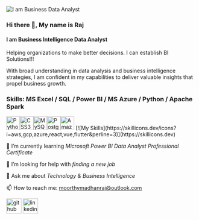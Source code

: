 ![I am Business Data Analyst ](https://github.com/moorthymadhanraj/Data_Analysis_BI_AI/blob/main/prof-photo.png)

### Hi there 👋, My name is Raj
#### I am Business Intelligence Data Analyst 

Helping organizations to make better decisions. I can establish BI Solutions!!!

With broad understanding in data analysis and business intelligence strategies, I am confident in my capabilities to deliver valuable insights that propel business growth.

### Skills: MS Excel / SQL / Power BI / MS Azure / Python / Apache Spark

<p align="left">
<a href="https://www.python.org/" target="_blank" rel="noreferrer"><img src="https://raw.githubusercontent.com/danielcranney/readme-generator/main/public/icons/skills/python-colored.svg" width="36" height="36" alt="Python" /></a><a href="https://www.w3.org/TR/CSS/#css" target="_blank" rel="noreferrer"><img src="https://raw.githubusercontent.com/danielcranney/readme-generator/main/public/icons/skills/css3-colored.svg" width="36" height="36" alt="CSS3" /></a><a href="https://www.mysql.com/" target="_blank" rel="noreferrer"><img src="https://raw.githubusercontent.com/danielcranney/readme-generator/main/public/icons/skills/mysql-colored.svg" width="36" height="36" alt="MySQL" /></a><a href="https://www.postgresql.org/" target="_blank" rel="noreferrer"><img src="https://raw.githubusercontent.com/danielcranney/readme-generator/main/public/icons/skills/postgresql-colored.svg" width="36" height="36" alt="PostgreSQL" /></a><a href="https://aws.amazon.com" target="_blank" rel="noreferrer"><img src="https://raw.githubusercontent.com/danielcranney/readme-generator/main/public/icons/skills/aws-colored.svg" width="36" height="36" alt="Amazon Web Services" /></a>  
[![My Skills](https://skillicons.dev/icons?i=aws,gcp,azure,react,vue,flutter&perline=3)](https://skillicons.dev) </p>
                                 
🌱 I’m currently learning *Microsoft Power BI Data Analyst Professional Certificate*
 
🤔 I’m looking for help with *finding a new job*
 
💬 Ask me about *Technology & Business Intelligence*
  
📫 How to reach me: moorthymadhanraj@outlook.com 

[<img src='https://cdn.jsdelivr.net/npm/simple-icons@3.0.1/icons/github.svg' alt='github' height='40'>](https://github.com/https://github.com/moorthymadhanraj)  [<img src='https://cdn.jsdelivr.net/npm/simple-icons@3.0.1/icons/linkedin.svg' alt='linkedin' height='40'>](https://www.linkedin.com/in/https://www.linkedin.com/in/madhan-raj-moorthy-09a929214//)
